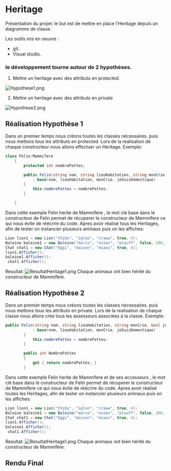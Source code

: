 # Heritage

Présentation du projet: le but est de mettre en place l'Heritage depuis un diagramme de classe. 

Les outils mis en oeuvre :

* git.
* Visual studio.

### le développement  tourne autour de 2 hypothèses.  

1. Mettre un heritage avec des attributs en protected. 

![Hypothese1.png](http://image.noelshack.com/fichiers/2019/14/6/1554559840-capture8.png)

2. Mettre un heritage avec des attributs en private 

![Hypothese2.png](http://image.noelshack.com/fichiers/2019/14/6/1554559776-capture15.png)


## Réalisation Hypothèse 1 ##
Dans un premier temps nous créons toutes les classes nécessaires.
puis nous mettons tous les attributs en protected.
Lors de la realisation de chaque constructeur nous allons effectuer un Heritage.
Exemple:
```cs
class Felin:Mammifere
    {
        protected int nombrePattes;

        public Felin(string nom, string lieuHabitation, string monCrie, bool jeSuisDomestique, int nombrePattes)
            : base(nom, lieuHabitation, monCrie, jeSuisDomestique)
        {
            this.nombrePattes = nombrePattes;
        }

    }
```
Dans cette exemple Felin herite de Mammifere , le mot clé base dans le constructeur de Felin permet de récuperer le constructeur de Mammifere ce qui nous évite de réécrire du code.
Apres avoir réalisé tous les Heritages, afin de tester on instancier plusieurs animaux puis on les affiches:
```cs
Lion lion1 = new Lion("thibo", "igloo", "craww", true, 4);
Baleine baleine1 = new Baleine("marco", "ocean", "plouff", false, 200, 50);
Chat chat1 = new Chat("Oggi", "maison", "miaou", true, 4);
lion1.Afficher();
baleine1.Afficher();
 chat1.Afficher();
 ```
Resultat:
![ResultatHeritage1.png](http://image.noelshack.com/fichiers/2019/14/6/1554542386-capture5.png)
Chaque animaux ont bien hérité du constructeur de Mammifère.

## Réalisation Hypothèse 2 ##
Dans un premier temps nous créons toutes les classes nécessaires.
puis nous mettons tous les attributs en private.
Lors de la realisation de chaque classe nous allons crée tous les assesseurs associées à la classe.
Exemple:
```cs
public Felin(string nom, string lieuHabitation, string monCrie, bool jeSuisDomestique, int nombrePattes)
            : base(nom, lieuHabitation, monCrie, jeSuisDomestique)
        {
            this.nombrePattes = nombrePattes;
        }

        public int NombrePattes
        {
            get { return nombrePattes; }
        }
```
Dans cette exemple Felin herite de Mammifere et de ses accesseurs , le mot clé base dans le constructeur de Felin permet de récuperer le constructeur de Mammifere ce qui nous évite de réécrire du code.
Apres avoir réalisé toutes les Heritages, afin de tester on instancier plusieurs animaux puis on les affiches:
```cs
Lion lion1 = new Lion("thibo", "igloo", "craww", true, 4);
Baleine baleine1 = new Baleine("marco", "ocean", "plouff", false, 200, 50);
Chat chat1 = new Chat("Oggi", "maison", "miaou", true, 4);
lion1.Afficher();
baleine1.Afficher();
 chat1.Afficher();
 ```

Resultat:
![ResultatHeritage1.png](http://image.noelshack.com/fichiers/2019/14/6/1554560185-capture59.png)
Chaque animaux ont bien hérité du constructeur de Mammifère.

## Rendu Final ##


